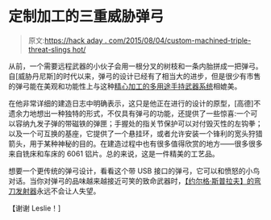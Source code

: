 # 定制加工的三重威胁弹弓

> 原文:[https://hack aday . com/2015/08/04/custom-machined-triple-threat-slings hot/](https://hackaday.com/2015/08/04/custom-machined-triple-threat-slingshot/)

从前，一个需要远程武器的小伙子会用一根分叉的树枝和一条内胎拼成一把弹弓。自[威胁丹尼斯]的时代以来，弹弓的设计已经有了相当大的进步，但是很少有市售的弹弓能在美观和功能性上与这种[精心加工的多用途手持武器系统](https://gordsgarage.wordpress.com/2015/08/02/aint-no-yoke/)相媲美。

在他非常详细的建造日志中明确表示，这只是他正在进行的设计的原型，[高德]不遗余力地想出一种独特的形式，不仅具有弹弓的功能，还提供了一些惊喜:一个可以容纳九发子弹的带磁铁的弹匣；手握处的指关节保护可以对付毁灭性的左钩拳；以及一个可互换的基座，它提供了一个悬挂环，或者允许安装一个锋利的宽头狩猎箭头，用于某种神秘的目的。在建造过程中也有很多值得欣赏的地方——很多很多来自铣床和车床的 6061 铝片。总的来说，这是一件精美的工艺品。

想要一个更传统的弹弓设计，看看这个带 USB 接口的弹弓，它可以和愤怒的小鸟对话。当你对弹弓的品味越来越接近可笑的致命武器时，[【约尔格·斯普拉夫】的弯刀发射器](http://hackaday.com/2011/03/30/stupid-expert-builds-a-machete-slingshot-for-the-impending-zombie-apocalypse/)永远不会让人失望。

【谢谢 Leslie！]